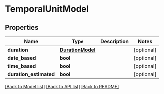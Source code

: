 # TemporalUnitModel

## Properties
Name | Type | Description | Notes
------------ | ------------- | ------------- | -------------
**duration** | [**DurationModel**](DurationModel.md) |  | [optional] 
**date_based** | **bool** |  | [optional] 
**time_based** | **bool** |  | [optional] 
**duration_estimated** | **bool** |  | [optional] 

[[Back to Model list]](../README.md#documentation-for-models) [[Back to API list]](../README.md#documentation-for-api-endpoints) [[Back to README]](../README.md)



